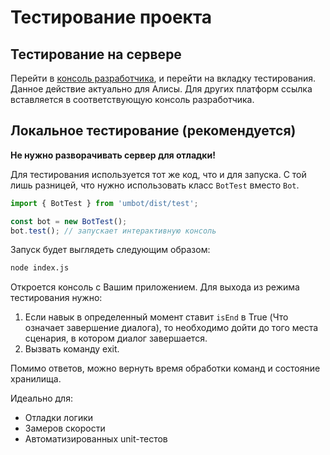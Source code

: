 # Тестирование проекта

## Тестирование на сервере

Перейти в [консоль разработчика](https://dialogs.yandex.ru/developer), и перейти на вкладку тестирования.
Данное действие актуально для Алисы. Для других платформ ссылка вставляется в соответствующую консоль разработчика.

## Локальное тестирование (рекомендуется)

**Не нужно разворачивать сервер для отладки!**

Для тестирования используется тот же код, что и для запуска.
С той лишь разницей, что нужно использовать класс `BotTest` вместо `Bot`.

```ts
import { BotTest } from 'umbot/dist/test';

const bot = new BotTest();
bot.test(); // запускает интерактивную консоль
```

Запуск будет выглядеть следующим образом:

```bash
node index.js
```

Откроется консоль с Вашим приложением. Для выхода из режима тестирования нужно:

1. Если навык в определенный момент ставит `isEnd` в True (Что означает завершение диалога), то необходимо дойти до того
   места сценария, в котором диалог завершается.
2. Вызвать команду exit.

Помимо ответов, можно вернуть время обработки команд и состояние хранилища.

Идеально для:

- Отладки логики
- Замеров скорости
- Автоматизированных unit-тестов